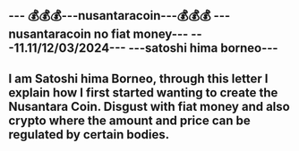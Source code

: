 ---      💰💰💰---nusantaracoin---💰💰💰
         ---nusantaracoin no fiat money---
              ---11.11/12/03/2024---
             ---satoshi hima borneo---
-------------------------------------------------------------------------------------------------------
I am Satoshi hima Borneo, through this letter I explain how I first started wanting to create the Nusantara Coin.
Disgust with fiat money and also crypto where the amount and price can be regulated by certain bodies.
--------------------------------------------------------------------------------------------------------
